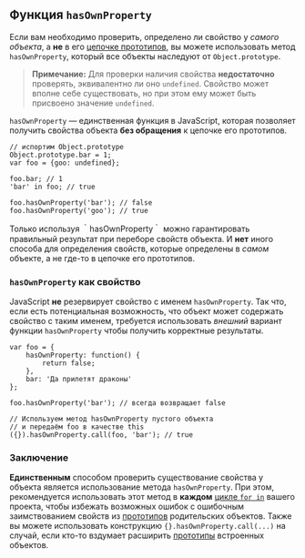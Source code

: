##  Функция `hasOwnProperty`

Если вам необходимо проверить, определено ли свойство у *самого объекта*, а **не** в его [цепочке прототипов](#object.prototype), вы можете использовать метод `hasOwnProperty`, который все объекты наследуют от `Object.prototype`.

> **Примечание:** Для проверки наличия свойства **недостаточно** проверять, эквивалентно ли оно `undefined`. Свойство может вполне себе существовать, но при этом ему может быть присвоено значение `undefined`.

`hasOwnProperty` — единственная функция в JavaScript, которая позволяет получить свойства объекта **без обращения** к цепочке его прототипов.

    // испортим Object.prototype
    Object.prototype.bar = 1;
    var foo = {goo: undefined};

    foo.bar; // 1
    'bar' in foo; // true

    foo.hasOwnProperty('bar'); // false
    foo.hasOwnProperty('goo'); // true

Только используя ｀hasOwnProperty｀ можно гарантировать правильный результат при переборе свойств объекта. И **нет** иного способа для определения свойств, которые определены в *самом* объекте, а не где-то в цепочке его прототипов.

### `hasOwnProperty` как свойство

JavaScript **не** резервирует свойство с именем `hasOwnProperty`. Так что, если есть потенциальная возможность, что объект может содержать свойство с таким именем, требуется использовать *внешний* вариант функции `hasOwnProperty` чтобы получить корректные результаты.

    var foo = {
        hasOwnProperty: function() {
            return false;
        },
        bar: 'Да прилетят драконы'
    };

    foo.hasOwnProperty('bar'); // всегда возвращает false

    // Используем метод hasOwnProperty пустого объекта
    // и передаём foo в качестве this
    ({}).hasOwnProperty.call(foo, 'bar'); // true

### Заключение

**Единственным** способом проверить существование свойства у объекта является использование метода `hasOwnProperty`. При этом, рекомендуется использовать этот метод в **каждом** [цикле `for in`](#object.forinloop) вашего проекта, чтобы избежать возможных ошибок с ошибочным заимствованием свойств из [прототипов](#object.prototype) родительских объектов. Также вы можете использовать конструкцию `{}.hasOwnProperty.call(...)` на случай, если кто-то вздумает расширить [прототипы](#object.prototype) встроенных объектов.


